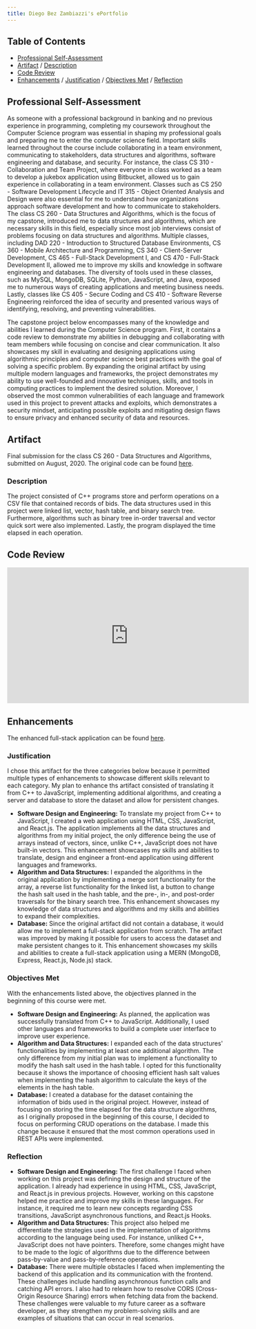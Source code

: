 ```yaml
---
title: Diego Bez Zambiazzi's ePortfolio
---
```


## Table of Contents
* [Professional Self-Assessment](https://github.com/zambiazzi89/zambiazzi89.github.io/blob/main/index.md#professional-self-assessment)
* [Artifact](https://github.com/zambiazzi89/zambiazzi89.github.io/blob/main/index.md#artifact) / [Description](https://github.com/zambiazzi89/zambiazzi89.github.io/blob/main/index.md#description)
* [Code Review](https://github.com/zambiazzi89/zambiazzi89.github.io/blob/main/index.md#code-review)
* [Enhancements](https://github.com/zambiazzi89/zambiazzi89.github.io/blob/main/index.md#enhancements) / [Justification](https://github.com/zambiazzi89/zambiazzi89.github.io/blob/main/index.md#justification) / [Objectives Met](https://github.com/zambiazzi89/zambiazzi89.github.io/blob/main/index.md#objectives-met) / [Reflection](https://github.com/zambiazzi89/zambiazzi89.github.io/blob/main/index.md#reflection)


## Professional Self-Assessment
As someone with a professional background in banking and no previous experience in programming, completing my coursework throughout the Computer Science program was essential in shaping my professional goals and preparing me to enter the computer science field. Important skills learned throughout the course include collaborating in a team environment, communicating to stakeholders, data structures and algorithms, software engineering and database, and security. For instance, the class CS 310 - Collaboration and Team Project, where everyone in class worked as a team to develop a jukebox application using Bitbucket, allowed us to gain experience in collaborating in a team environment. Classes such as CS 250 - Software Development Lifecycle and IT 315 - Object Oriented Analysis and Design were also essential for me to understand how organizations approach software development and how to communicate to stakeholders. The class CS 260 - Data Structures and Algorithms, which is the focus of my capstone, introduced me to data structures and algorithms, which are necessary skills in this field, especially since most job interviews consist of problems focusing on data structures and algorithms. Multiple classes, including DAD 220 - Introduction to Structured Database Environments, CS 360 - Mobile Architecture and Programming, CS 340 - Client-Server Development, CS 465 - Full-Stack Development I, and CS 470 - Full-Stack Development II, allowed me to improve my skills and knowledge in software engineering and databases. The diversity of tools used in these classes, such as MySQL, MongoDB, SQLite, Python, JavaScript, and Java, exposed me to numerous ways of creating applications and meeting business needs. Lastly, classes like CS 405 - Secure Coding and CS 410 - Software Reverse Engineering reinforced the idea of security and presented various ways of identifying, resolving, and preventing vulnerabilities.

The capstone project below encompasses many of the knowledge and abilities I learned during the Computer Science program. First, it contains a code review to demonstrate my abilities in debugging and collaborating with team members while focusing on concise and clear communication. It also showcases my skill in evaluating and designing applications using algorithmic principles and computer science best practices with the goal of solving a specific problem. By expanding the original artifact by using multiple modern languages and frameworks, the project demonstrates my ability to use well-founded and innovative techniques, skills, and tools in computing practices to implement the desired solution. Moreover, I observed the most common vulnerabilities of each language and framework used in this project to prevent attacks and exploits, which demonstrates a security mindset, anticipating possible exploits and mitigating design flaws to ensure privacy and enhanced security of data and resources.

## Artifact
Final submission for the class CS 260 - Data Structures and Algorithms, submitted on August, 2020. The original code can be found [here](https://github.com/zambiazzi89/CS260).

### Description
The project consisted of C++ programs store and perform operations on a CSV file that contained records of bids. The data structures used in this project were linked list, vector, hash table, and binary search tree. Furthermore, algorithms such as binary tree in-order traversal and vector quick sort were also implemented. Lastly, the program displayed the time elapsed in each operation.

## Code Review

<iframe width="560" height="315" src="https://www.youtube.com/embed/-WouezYAYBc" title="YouTube video player" frameborder="0" allow="accelerometer; autoplay; clipboard-write; encrypted-media; gyroscope; picture-in-picture" allowfullscreen></iframe>

## Enhancements
The enhanced full-stack application can be found [here](https://github.com/zambiazzi89/CS499).

### Justification
I chose this artifact for the three categories below because it permitted multiple types of enhancements to showcase different skills relevant to each category. My plan to enhance ths artifact consisted of translating it from C++ to JavaScript, implementing additional algorithms, and creating a server and database to store the dataset and allow for persistent changes.
- **Software Design and Engineering:** To translate my project from C++ to JavaScript, I created a web application using HTML, CSS, JavaScript, and React.js. The application implements all the data structures and algorithms from my initial project, the only difference being the use of arrays instead of vectors, since, unlike C++, JavaScript does not have built-in vectors. This enhancement showcases my skills and abilities to translate, design and engineer a front-end application using different languages and frameworks.
- **Algorithm and Data Structures:** I expanded the algorithms in the original application by implementing a merge sort functionality for the array, a reverse list functionality for the linked list, a button to change the hash salt used in the hash table, and the pre-, in-, and post-order traversals for the binary search tree. This enhancement showcases my knowledge of data structures and algorithms and my skills and abilities to expand their complexities.
- **Database:** Since the original artifact did not contain a database, it would allow me to implement a full-stack application from scratch. The artifact was improved by making it possible for users to access the dataset and make persistent changes to it. This enhancement showcases my skills and abilities to create a full-stack application using a MERN (MongoDB, Express, React.js, Node.js) stack.

### Objectives Met
With the enhancements listed above, the objectives planned in the beginning of this course were met.
- **Software Design and Engineering:** As planned, the application was successfully translated from C++ to JavaScript. Additionally, I used other languages and frameworks to build a complete user interface to improve user experience.
- **Algorithm and Data Structures:** I expanded each of the data structures' functionalities by implementing at least one additional algorithm. The only difference from my initial plan was to implement a functionality to modify the hash salt used in the hash table. I opted for this functionality because it shows the importance of choosing efficient hash salt values when implementing the hash algorithm to calculate the keys of the elements in the hash table.
- **Database:** I created a database for the dataset containing the information of bids used in the original project. However, instead of focusing on storing the time elapsed for the data structure algorithms, as I originally proposed in the beginning of this course, I decided to focus on performing CRUD operations on the database. I made this change because it ensured that the most common operations used in REST APIs were implemented.

### Reflection
- **Software Design and Engineering:** The first challenge I faced when working on this project was defining the design and structure of the application. I already had experience in using HTML, CSS, JavaScript, and React.js in previous projects. However, working on this capstone helped me practice and improve my skills in these languages. For instance, it required me to learn new concepts regarding CSS transitions, JavaScript asynchronous functions, and React.js Hooks.
- **Algorithm and Data Structures:** This project also helped me differentiate the strategies used in the implementation of algorithms according to the language being used. For instance, unliked C++, JavaScript does not have pointers. Therefore, some changes might have to be made to the logic of algorithms due to the difference between pass-by-value and pass-by-reference operations.
- **Database:** There were multiple obstacles I faced when implementing the backend of this application and its communication with the frontend. These challenges include handling asynchronous function calls and catching API errors. I also had to relearn how to resolve CORS (Cross-Origin Resource Sharing) errors when fetching data from the backend. These challenges were valuable to my future career as a software developer, as they strengthen my problem-solving skills and are examples of situations that can occur in real scenarios.
